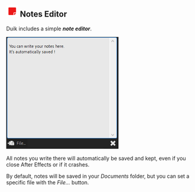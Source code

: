 ## ![Icon](img/duik-icons/notes-icon-red.png) Notes Editor

Duik includes a simple ***note editor***.

![Notes overview](img/duik-screenshots/Notes.PNG)

All notes you write there will automatically be saved and kept, even if you close After Effects or if it crashes.

By default, notes will be saved in your *Documents* folder, but you can set a specific file with the *File...* button.
